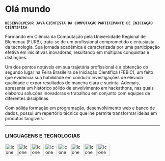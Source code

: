 # Olá mundo

**`DESENVOLVESOR JAVA`** **`CIÊNTISTA DA COMPUTAÇÃO`** **`PARTICIPANTE DE INICIAÇÃO CIÉNTIFICA`**

Formando em Ciência da Computação pela Universidade Regional de Blumenau (FURB), trata-se de um profissional comprometido e entusiasta da tecnologia. Sua jornada acadêmica é caracterizada por uma participação efetiva em iniciativas inovadoras, resultando em múltiplas conquistas e distinções.

Um dos pontos notáveis em sua trajetória profissional é a obtenção do segundo lugar na Feira Brasileira de Iniciação Científica (FEBIC), um feito que evidencia sua habilidade em conduzir investigações de elevada qualidade e expor resultados de maneira clara e sucinta. Ademais, apresenta um histórico sólido de envolvimento em hackathons, nas quais elaborou soluções inovadoras e trabalhou em conjunto com equipes de diferentes disciplinas.

Com sólida formação em programação, desenvolvimento web e banco de dados, possui um repertório técnico que lhe permite transformar ideias em produtos tangíveis.

---

###  LINGUAGENS E TECNOLOGIAS 



<img alt="Icone Java" title = "Icone Java" align=left width = 40 src="https://cdn.jsdelivr.net/gh/devicons/devicon@latest/icons/java/java-original-wordmark.svg" />
<img alt="Icone JavaScript" title = "Icone JavaScript" align=left width = 40 src="https://cdn.jsdelivr.net/gh/devicons/devicon@latest/icons/javascript/javascript-plain.svg" />
<img alt="Icone Html" title = "Icone Html" align=left width = 40 src="https://cdn.jsdelivr.net/gh/devicons/devicon@latest/icons/html5/html5-original.svg" />
<img alt="Icone CSS" title = "Icone  CSS" align=left width = 40 src="https://cdn.jsdelivr.net/gh/devicons/devicon@latest/icons/css3/css3-original.svg" />
<img alt="Icone Eclipse" title = "Icone  Eclipse" align=left width = 40 src="https://cdn.jsdelivr.net/gh/devicons/devicon@latest/icons/eclipse/eclipse-original.svg" />
<img alt="Icone MYSql" title = "Icone   MYSql" align=left width = 40 src="https://cdn.jsdelivr.net/gh/devicons/devicon@latest/icons/mysql/mysql-plain-wordmark.svg" />
<img alt="Icone React" title = "Icone   React" align=left width = 40 src="https://cdn.jsdelivr.net/gh/devicons/devicon@latest/icons/react/react-original.svg" />
<img alt="Icone Spring" title = "Icone   Spring" align=left width = 40 src="https://cdn.jsdelivr.net/gh/devicons/devicon@latest/icons/spring/spring-original.svg" />


